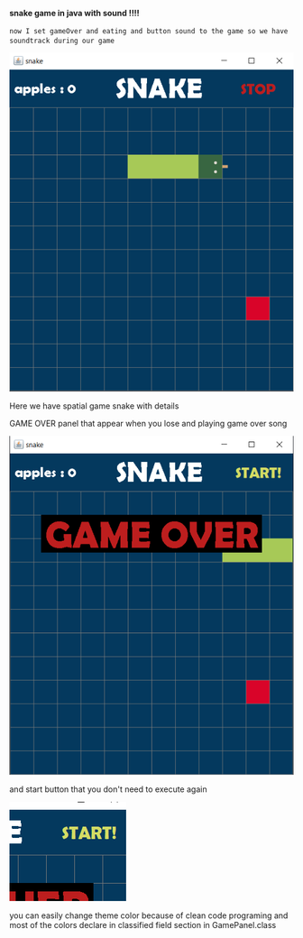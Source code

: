 **snake game in java
with sound !!!!**

`now I set gameOver and eating and button sound to the game
so we have soundtrack during our game`

![img.png](img.png)

Here we have spatial game snake with details


GAME OVER panel that appear when you lose and playing game over song

![img_1.png](img_1.png)

and start button that you don't need to execute again

![img_2.png](img_2.png)

you can easily change theme color because of clean code programing
and most of  the colors declare in classified field section in GamePanel.class


